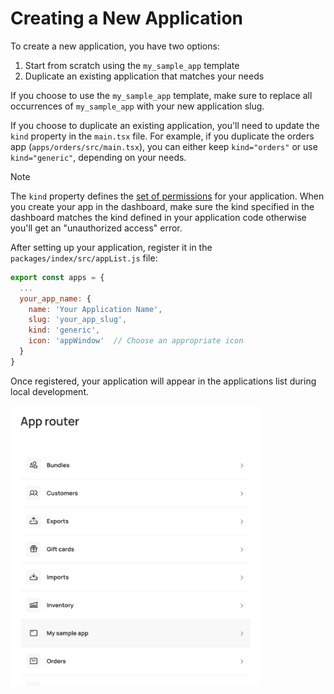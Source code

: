 # Creating a New Application

To create a new application, you have two options:

1. Start from scratch using the `my_sample_app` template
2. Duplicate an existing application that matches your needs

If you choose to use the `my_sample_app` template, make sure to replace all occurrences of `my_sample_app` with your new application slug.

If you choose to duplicate an existing application, you'll need to update the `kind` property in the `main.tsx` file. For example, if you duplicate the orders app (`apps/orders/src/main.tsx`), you can either keep `kind="orders"` or use `kind="generic"`, depending on your needs.

> [!NOTE]
> The `kind` property defines the [set of permissions](https://commercelayer.github.io/app-elements/?path=/docs/getting-started-applications--docs) for your application. When you create your app in the dashboard, make sure the kind specified in the dashboard matches the kind defined in your application code otherwise you'll get an "unauthorized access" error.


After setting up your application, register it in the `packages/index/src/appList.js` file:

```js
export const apps = {
  ...
  your_app_name: {
    name: 'Your Application Name',
    slug: 'your_app_slug',
    kind: 'generic',
    icon: 'appWindow'  // Choose an appropriate icon
  }
}
```

Once registered, your application will appear in the applications list during local development.

<img width="400" alt="image" src="app-router.png" />
